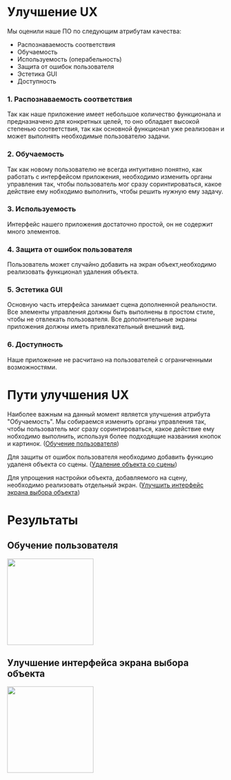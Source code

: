 # Улучшение UX

Мы оценили наше ПО по следующим атрибутам качества:
- Распознаваемость соответствия
- Обучаемость
- Используемость (операбельность)
- Защита от ошибок пользователя
- Эстетика GUI
- Доступность

### 1. Распознаваемость соответствия
Так как наше приложение имеет небольшое количество функционала и предназначено для конкретных целей, то оно обладает высокой степенью соответствия, так как основной функционал уже реализован и может выполнять необходимые пользователю задачи.
### 2. Обучаемость
Так как новому пользователю не всегда интуитивно понятно, как работать с интерфейсом приложения, необходимо изменить органы управления так, чтобы пользователь мог сразу соринтироваться, какое действие ему нобходимо выполнить, чтобы решить нужную ему задачу.
### 3. Используемость
Интерфейс нашего приложения достаточно простой, он не содержит много элементов.
### 4. Защита от ошибок пользователя
Пользователь может случайно добавить на экран объект,необходимо реализовать функционал удаления объекта.
### 5. Эстетика GUI
Основную часть итерфейса занимает сцена дополненной реальности. Все элементы управления должны быть выполнены в простом стиле, чтобы не отвлекать пользователя. Все дополнительные экраны приложения должны иметь привлекательный внешний вид.
### 6. Доступность
Наше приложение не расчитано на пользователей с ограниченными возможностями.

# Пути улучшения UX
Наиболее важным на данный момент является улучшения атрибута "Обучаемость". Мы собираемся изменить органы управления так, чтобы пользователь мог сразу соринтироваться, какое действие ему нобходимо выполнить, используя более подходящие названиия кнопок и картинок. ([Обучение пользователя](https://trello.com/c/zlFUro1U/31-как-пользователь-я-хочу-видеть-органы-управления-названия-и-картинки-которых-дают-понять-их-назначение))

Для защиты от ошибок пользователя необходимо добавить функцию удаленя объекта со сцены. ([Удаление объекта со сцены](https://trello.com/c/gxdMsZ4o/11-как-пользователь-я-хочу-иметь-возможность-отменить-последнее-действиеудалить-последний-добавленный-объект))

Для упрощения настройки объекта, добавляемого на сцену, необходимо реализовать отдельный экран. ([Улучшить интерфейс экрана выбора объекта](https://trello.com/c/P8Wxx0hS/29-как-пользователь-я-хочу-видеть-отдельный-экран-для-настройки-объекта-дополненной-реальности-с-красивым-интерфейсом))

# Результаты
## Обучение пользователя
<img src="https://github.com/T1mofi/AR_drawing_tool_for_iOS/edit/master/Documents/UXImprovement/1.jpeg" width="200" >

## Улучшение интерфейса экрана выбора объекта  
<img src="https://github.com/T1mofi/AR_drawing_tool_for_iOS/edit/master/Documents/UXImprovement/1.jpeg" width="200" >
